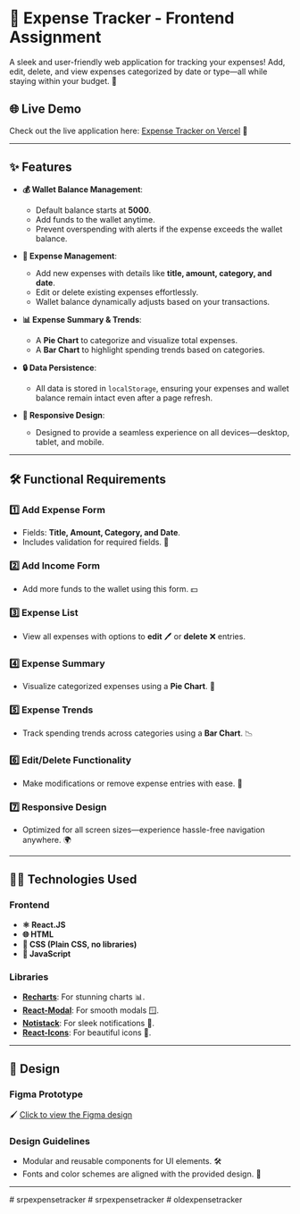 # 💸 Expense Tracker - Frontend Assignment

A sleek and user-friendly web application for tracking your expenses! Add, edit, delete, and view expenses categorized by date or type—all while staying within your budget. 🚀

## 🌐 Live Demo
Check out the live application here: [Expense Tracker on Vercel](https://expense-tracker-web-app-seven.vercel.app/) 🎉

---

## ✨ Features
- **💰 Wallet Balance Management**:  
  - Default balance starts at **5000**.  
  - Add funds to the wallet anytime.  
  - Prevent overspending with alerts if the expense exceeds the wallet balance.

- **📝 Expense Management**:  
  - Add new expenses with details like **title, amount, category, and date**.  
  - Edit or delete existing expenses effortlessly.  
  - Wallet balance dynamically adjusts based on your transactions.

- **📊 Expense Summary & Trends**:  
  - A **Pie Chart** to categorize and visualize total expenses.  
  - A **Bar Chart** to highlight spending trends based on categories.

- **🔒 Data Persistence**:  
  - All data is stored in `localStorage`, ensuring your expenses and wallet balance remain intact even after a page refresh.

- **📱 Responsive Design**:  
  - Designed to provide a seamless experience on all devices—desktop, tablet, and mobile.

---

## 🛠️ Functional Requirements
### 1️⃣ **Add Expense Form**
- Fields: **Title, Amount, Category, and Date**.  
- Includes validation for required fields. 🚦

### 2️⃣ **Add Income Form**
- Add more funds to the wallet using this form. 💵

### 3️⃣ **Expense List**
- View all expenses with options to **edit** 🖊️ or **delete** ❌ entries.

### 4️⃣ **Expense Summary**
- Visualize categorized expenses using a **Pie Chart**. 🥧

### 5️⃣ **Expense Trends**
- Track spending trends across categories using a **Bar Chart**. 📉

### 6️⃣ **Edit/Delete Functionality**
- Make modifications or remove expense entries with ease. 🔄

### 7️⃣ **Responsive Design**
- Optimized for all screen sizes—experience hassle-free navigation anywhere. 🌍

---

## 🧑‍💻 Technologies Used
### Frontend
- **⚛️ React.JS**
- **🌐 HTML**
- **🎨 CSS (Plain CSS, no libraries)**  
- **📜 JavaScript**

### Libraries
- **[Recharts](https://recharts.org/en-US/)**: For stunning charts 📊.  
- **[React-Modal](https://reactcommunity.org/react-modal/)**: For smooth modals 🪟.  
- **[Notistack](https://iamhosseindhv.com/notistack/demos)**: For sleek notifications 🔔.  
- **[React-Icons](https://react-icons.github.io/react-icons/)**: For beautiful icons 🎨.

---

## 🎨 Design
### Figma Prototype
🖌️ [Click to view the Figma design](https://www.figma.com/proto/yHps1cSScYurYlrtnHmQMN/Crio-Takehome---Expense-Tracker?type=design&node-id=2-6&t=f21zpQNA6iD7q7Ha-1&scaling=scale-down&page-id=0%3A1&starting-point-node-id=2%3A6)  

### Design Guidelines
- Modular and reusable components for UI elements. 🛠️  
- Fonts and color schemes are aligned with the provided design. 🎯

---
#   s r p e x p e n s e t r a c k e r  
 #   s r p e x p e n s e t r a c k e r  
 #   o l d e x p e n s e t r a c k e r  
 